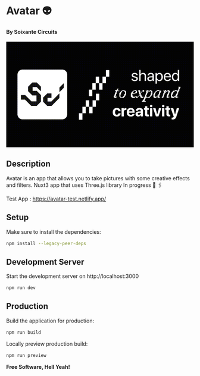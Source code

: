 # Avatar 👽
#### By Soixante Circuits

![](https://github.com/soixantecircuits/avatar/blob/AVTR-TEST/assets/sc-white-gif.gif)

## Description

Avatar is an app that allows you to take pictures with some creative effects and filters.
Nuxt3 app that uses Three.js library
In progress 🚧 🖇

Test App : https://avatar-test.netlify.app/

## Setup

Make sure to install the dependencies:

```bash
npm install --legacy-peer-deps
```

## Development Server

Start the development server on http://localhost:3000

```bash
npm run dev
```

## Production

Build the application for production:

```bash
npm run build
```

Locally preview production build:

```bash
npm run preview
```

**Free Software, Hell Yeah!**
